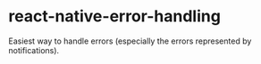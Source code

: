 # react-native-error-handling
Easiest way to handle errors (especially the errors represented by notifications).
